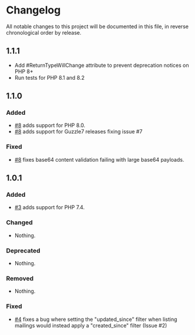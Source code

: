 # Changelog

All notable changes to this project will be documented in this file, in reverse chronological order by release.

## 1.1.1
- Add #ReturnTypeWillChange attribute to prevent deprecation notices on PHP 8+
- Run tests for PHP 8.1 and 8.2

## 1.1.0
### Added
- [#8](https://github.com/rapidmail/rapidmail-apiv3-client-php/pull/8) adds support for PHP 8.0.
- [#8](https://github.com/rapidmail/rapidmail-apiv3-client-php/pull/8) adds support for Guzzle7 releases
fixing issue #7
  
### Fixed
- [#8](https://github.com/rapidmail/rapidmail-apiv3-client-php/pull/8) fixes base64 content validation
failing with large base64 payloads.

## 1.0.1

### Added

- [#3](https://github.com/rapidmail/rapidmail-apiv3-client-php/pull/3) adds support for PHP 7.4.

### Changed

- Nothing.

### Deprecated

- Nothing.

### Removed

- Nothing.

### Fixed

- [#4](https://github.com/rapidmail/rapidmail-apiv3-client-php/pull/4) fixes a bug where setting the "updated_since"
filter when listing mailings would instead apply a "created_since" filter (Issue #2)
